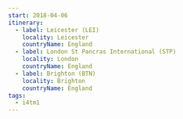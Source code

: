 ```yaml
---
start: 2018-04-06
itinerary:
  - label: Leicester (LEI)
    locality: Leicester
    countryName: England
  - label: London St Pancras International (STP)
    locality: London
    countryName: England
  - label: Brighton (BTN)
    locality: Brighton
    countryName: England
tags:
  - i4tm1
---
```

